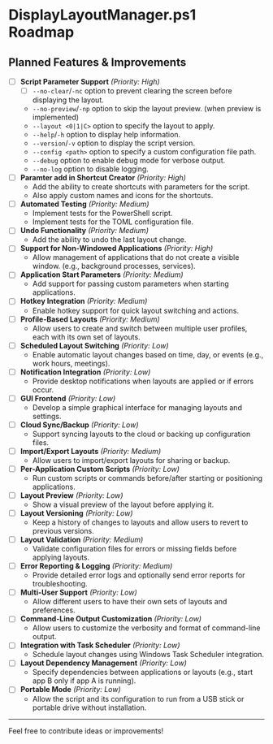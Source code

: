 ﻿# DisplayLayoutManager.ps1 Roadmap

## Planned Features & Improvements

- [ ] **Script Parameter Support** _(Priority: High)_
  - [ ]  `--no-clear`/`-nc` option to prevent clearing the screen before displaying the layout.
  - `--no-preview`/`-np` option to skip the layout preview. (when preview is implemented)
  - `--layout <0|1|C>` option to specify the layout to apply.
  - `--help`/`-h` option to display help information.
  - `--version`/`-v` option to display the script version.
  - `--config <path>` option to specify a custom configuration file path.
  - `--debug` option to enable debug mode for verbose output.
  - `--no-log` option to disable logging.
- [ ] **Paramter add in Shortcut Creator** _(Priority: High)_
  - Add the ability to create shortcuts with parameters for the script.
  - Also apply custom names and icons for the shortcuts.
- [ ] **Automated Testing** _(Priority: Medium)_
  - Implement tests for the PowerShell script.
  - Implement tests for the TOML configuration file.
- [ ] **Undo Functionality** _(Priority: Medium)_
  - Add the ability to undo the last layout change.
- [ ] **Support for Non-Windowed Applications** _(Priority: High)_
  - Allow management of applications that do not create a visible window. (e.g., background processes, services).
- [ ] **Application Start Parameters** _(Priority: Medium)_
  - Add support for passing custom parameters when starting applications.
- [ ] **Hotkey Integration** _(Priority: Medium)_
  - Enable hotkey support for quick layout switching and actions.
- [ ] **Profile-Based Layouts** _(Priority: Medium)_
  - Allow users to create and switch between multiple user profiles, each with its own set of layouts.
- [ ] **Scheduled Layout Switching** _(Priority: Low)_
  - Enable automatic layout changes based on time, day, or events (e.g., work hours, meetings).
- [ ] **Notification Integration** _(Priority: Low)_
  - Provide desktop notifications when layouts are applied or if errors occur.
- [ ] **GUI Frontend** _(Priority: Low)_
  - Develop a simple graphical interface for managing layouts and settings.
- [ ] **Cloud Sync/Backup** _(Priority: Low)_
  - Support syncing layouts to the cloud or backing up configuration files.
- [ ] **Import/Export Layouts** _(Priority: Medium)_
  - Allow users to import/export layouts for sharing or backup.
- [ ] **Per-Application Custom Scripts** _(Priority: Low)_
  - Run custom scripts or commands before/after starting or positioning applications.
- [ ] **Layout Preview** _(Priority: Low)_
  - Show a visual preview of the layout before applying it.
- [ ] **Layout Versioning** _(Priority: Low)_
  - Keep a history of changes to layouts and allow users to revert to previous versions.
- [ ] **Layout Validation** _(Priority: Medium)_
  - Validate configuration files for errors or missing fields before applying layouts.
- [ ] **Error Reporting & Logging** _(Priority: Medium)_
  - Provide detailed error logs and optionally send error reports for troubleshooting.
- [ ] **Multi-User Support** _(Priority: Low)_
  - Allow different users to have their own sets of layouts and preferences.
- [ ] **Command-Line Output Customization** _(Priority: Low)_
  - Allow users to customize the verbosity and format of command-line output.
- [ ] **Integration with Task Scheduler** _(Priority: Low)_
  - Schedule layout changes using Windows Task Scheduler integration.
- [ ] **Layout Dependency Management** _(Priority: Low)_
  - Specify dependencies between applications or layouts (e.g., start app B only if app A is running).
- [ ] **Portable Mode** _(Priority: Low)_
  - Allow the script and its configuration to run from a USB stick or portable drive without installation.
---

Feel free to contribute ideas or improvements!
